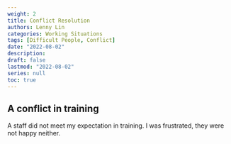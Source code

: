 ```yaml
---
weight: 2
title: Conflict Resolution
authors: Lenny Lin
categories: Working Situations
tags: [Difficult People, Conflict]
date: "2022-08-02"
description: 
draft: false
lastmod: "2022-08-02"
series: null
toc: true
---
```


## A conflict in training
A staff did not meet my expectation in training.  I was frustrated, they were not happy neither.


